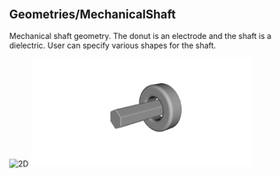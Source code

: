 ## Geometries/MechanicalShaft

Mechanical shaft geometry. The donut is an electrode and the shaft is a dielectric. User can specify various shapes for the shaft. 

<p float="left">
<img src="MechanicalShaft2D.png" alt="2D" width="400"/>
<img src="MechanicalShaft3D.png" alt="3D" width="400"/>
</p>
